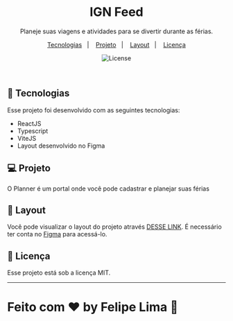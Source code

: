 <h1 align="center"> IGN Feed </h1>

<p align="center">
Planeje suas viagens e atividades para se divertir durante as férias.


<p align="center">
  <a href="#-tecnologias">Tecnologias</a>&nbsp;&nbsp;&nbsp;|&nbsp;&nbsp;&nbsp;
  <a href="#-projeto">Projeto</a>&nbsp;&nbsp;&nbsp;|&nbsp;&nbsp;&nbsp;
  <a href="#-layout">Layout</a>&nbsp;&nbsp;&nbsp;|&nbsp;&nbsp;&nbsp;
  <a href="#memo-licença">Licença</a>
</p>

<p align="center">
  <img alt="License" src="https://img.shields.io/static/v1?label=license&message=MIT&color=49AA26&labelColor=000000">
</p>

<br>

## 🚀 Tecnologias

Esse projeto foi desenvolvido com as seguintes tecnologias:

- ReactJS
- Typescript
- ViteJS
- Layout desenvolvido no Figma

## 💻 Projeto

O Planner é um portal onde você pode cadastrar e planejar suas férias


## 🔖 Layout

Você pode visualizar o layout do projeto através [DESSE LINK](https://www.figma.com/design/ZEGOXdhWOruZ5BTCI7JES9/NLW-Journey-%E2%80%A2-Planejador-de-viagem-(Community)?node-id=0-1&t=rrZMxP5687Fnh7rM-1). É necessário ter conta no [Figma](https://figma.com) para acessá-lo.

## :memo: Licença

Esse projeto está sob a licença MIT.

---

Feito com ♥ by Felipe Lima :wave:
=======

